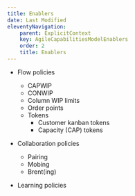 ```yaml
---
title: Enablers
date: Last Modified
eleventyNavigation:
    parent: ExplicitContext
    key: AgileCapabilitiesModelEnablers
    order: 2
    title: Enablers
---
```


* Flow policies
    - CAPWIP
    - CONWIP
    - Column WIP limits
    - Order points
    - Tokens
        + Customer kanban tokens
        + Capacity (CAP) tokens

* Collaboration policies
    - Pairing
    - Mobing
    - Brent(ing)

* Learning policies
